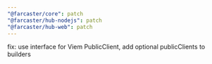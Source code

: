 ```yaml
---
"@farcaster/core": patch
"@farcaster/hub-nodejs": patch
"@farcaster/hub-web": patch
---
```


fix: use interface for Viem PublicClient, add optional publicClients to builders
